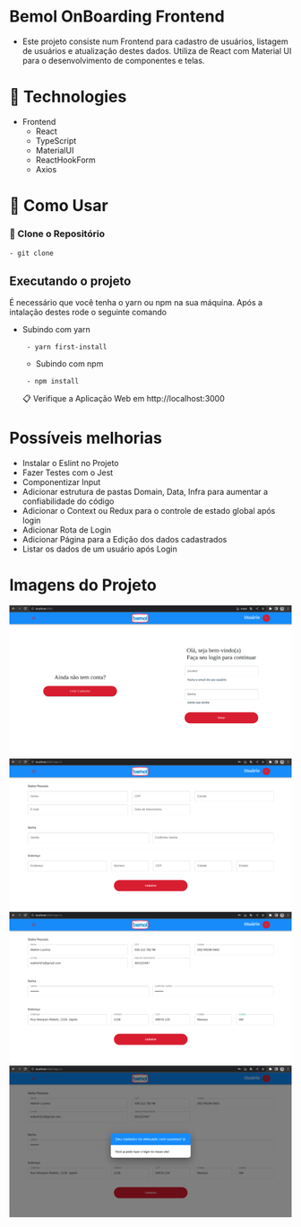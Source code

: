 # Bemol OnBoarding Frontend

- Este projeto consiste num Frontend para cadastro de usuários, listagem de usuários e atualização destes dados. Utiliza de React com Material UI para o desenvolvimento de componentes e telas.

# 🧰 Technologies

- Frontend
  - React
  - TypeScript
  - MaterialUI
  - ReactHookForm
  - Axios

# 🚀 Como Usar

### 💾 Clone o Repositório

```
- git clone
```

## Executando o projeto

É necessário que você tenha o yarn ou npm na sua máquina. Após a intalação destes rode o seguinte comando

- Subindo com yarn

  ```
   - yarn first-install
  ```

  - Subindo com npm

  ```
   - npm install
  ```

  📋 Verifique a Aplicação Web em http://localhost:3000

# Possíveis melhorias

- Instalar o Eslint no Projeto
- Fazer Testes com o Jest
- Componentizar Input
- Adicionar estrutura de pastas Domain, Data, Infra para aumentar a confiabilidade do código
- Adicionar o Context ou Redux para o controle de estado global após login
- Adicionar Rota de Login
- Adicionar Página para a Edição dos dados cadastrados
- Listar os dados de um usuário após Login

# Imagens do Projeto

![Home](src/assets/img2.png)
![Cadastro](src/assets/img1.png)
![Cadastro Preenchido](src/assets/img3.png)
![Cadastro Finalizado](src/assets/img4.png)
